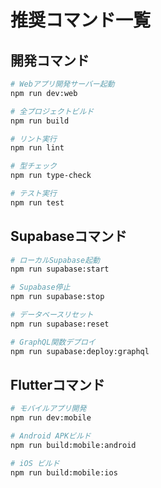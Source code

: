 # 推奨コマンド一覧

## 開発コマンド
```bash
# Webアプリ開発サーバー起動
npm run dev:web

# 全プロジェクトビルド
npm run build

# リント実行
npm run lint

# 型チェック
npm run type-check

# テスト実行
npm run test
```

## Supabaseコマンド
```bash
# ローカルSupabase起動
npm run supabase:start

# Supabase停止
npm run supabase:stop

# データベースリセット
npm run supabase:reset

# GraphQL関数デプロイ
npm run supabase:deploy:graphql
```

## Flutterコマンド
```bash
# モバイルアプリ開発
npm run dev:mobile

# Android APKビルド
npm run build:mobile:android

# iOS ビルド
npm run build:mobile:ios
```